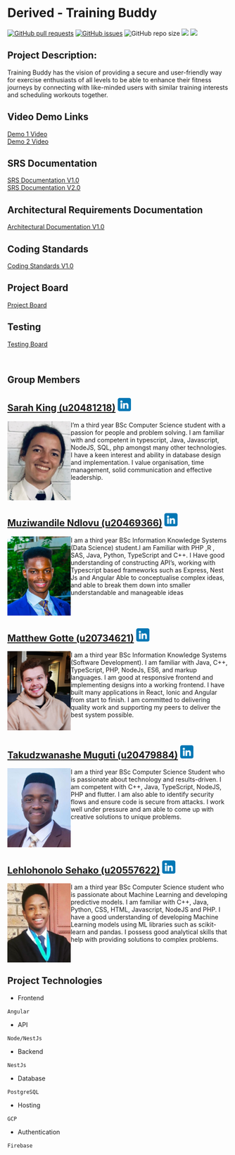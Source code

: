 # Derived - Training Buddy


<a href= "https://github.com/COS301-SE-2022/Training-Buddy/pulls"><img alt="GitHub pull requests" src="https://img.shields.io/github/issues-pr/COS301-SE-2022/Training-Buddy?style=plastic"></a>
<a href = "https://github.com/COS301-SE-2022/Training-Buddy/issues"><img alt="GitHub issues" src="https://img.shields.io/github/issues/COS301-SE-2022/Training-Buddy?style=plastic"></a>
<img alt="GitHub repo size" src="https://img.shields.io/github/repo-size/COS301-SE-2022/Training-Buddy?style=plastic">
<a href="https://github.com/COS301-SE-2022/Training-Buddy/actions/workflows/index.yml"><img src="https://github.com/COS301-SE-2022/Training-Buddy/actions/workflows/index.yml/badge.svg"/></a>
<a href="https://codecov.io/gh/COS301-SE-2022/Training-Buddy"><img src="https://codecov.io/gh/COS301-SE-2022/Training-Buddy/branch/develop/graph/badge.svg?token=9XR7O7FKXM"/></a>


## Project Description:
Training Buddy has the vision of providing a secure and user-friendly way for exercise enthusiasts of all levels to be able to enhance their fitness journeys by connecting with like-minded users with similar training interests and scheduling workouts together.

## Video Demo Links
[Demo 1 Video](https://drive.google.com/file/d/1VgraqJdbI0Ttjr7Imh1lyMxpHckIchIe/view?usp=sharing) <br />
[Demo 2 Video](https://drive.google.com/file/d/1VgraqJdbI0Ttjr7Imh1lyMxpHckIchIe/view?usp=sharing)

## SRS Documentation 
[SRS Documentation V1.0](https://github.com/COS301-SE-2022/Training-Buddy/wiki/SRS-Documentation) <br />
[SRS Documentation V2.0](https://drive.google.com/file/d/1vYGTjTBwJ1_2B4sOtKG0e5vTziMNE-wg/view)

## Architectural Requirements Documentation
[Architectural Documentation V1.0](https://drive.google.com/file/d/1xsvFs1x3hQXYKuIIrjz9z2tl8D2qWe4l/view)

## Coding Standards
[Coding Standards V1.0](https://drive.google.com/file/d/1g6UESbQdgPT59G09W2i9J_fzj0e0kqNq/view)

## Project Board
[Project Board](https://github.com/COS301-SE-2022/Training-Buddy/projects/1)

## Testing 
[Testing Board](https://github.com/COS301-SE-2022/Training-Buddy/wiki/Testing)

<br />

## Group Members

<!-- -------------------------------------------------------------- -->
<!--SARAH-->
## [Sarah King (u20481218)](https://github.com/sarah-a-king) <a href="https://www.linkedin.com/in/sarah-king-030363234/"><img height="30px" src="https://github.com/COS301-SE-2022/Training-Buddy/blob/main/profileimages/linkedin.png"></img></a>
<img src="https://github.com/COS301-SE-2022/Training-Buddy/blob/main/profileimages/Sarah_King.png" alt="Image" align="left" height="180px"/>

I’m a third year BSc Computer Science student with a passion for people and problem solving. I am familiar with and competent in typescript, Java, Javascript, NodeJS, SQL, php amongst many other technologies. I have a keen interest and ability in database design and implementation. I value organisation, time management, solid communication and effective leadership.

<br clear="left"/>

<!--MUZI-->
## [Muziwandile Ndlovu (u20469366)](https://github.com/MuziwandileTNdlovu) <a href="https://www.linkedin.com/in/muziwandile-taboka-ndlovu-b5aab6230/"><img height="30px" src="https://github.com/COS301-SE-2022/Training-Buddy/blob/main/profileimages/linkedin.png"></img></a>
<img src="https://github.com/COS301-SE-2022/Training-Buddy/blob/main/profileimages/Muziwandile_Ndlovu.png" alt="Image" align="left" height="180px"/>

I am a third year BSc Information Knowledge Systems (Data Science) student.I am Familiar with PHP ,R , SAS, Java, Python, TypeScript and C++. I Have good understanding of constructing API’s, working with Typescript based frameworks such as Express, Nest Js and Angular Able to conceptualise complex ideas, and able to break them down into smaller understandable and manageable ideas

<br clear="left"/>

<!--MATTHEW-->
## [Matthew Gotte (u20734621)](https://github.com/MatthewGotte) <a href="https://www.linkedin.com/in/matthew-gotte-ab85531a4/"><img height="30px" src="https://github.com/COS301-SE-2022/Training-Buddy/blob/main/profileimages/linkedin.png"></img></a>
<img src="https://github.com/COS301-SE-2022/Training-Buddy/blob/main/profileimages/Matthew_Gotte.png" alt="Image" align="left" height="180px"/>

I am a third year BSc Information Knowledge Systems (Software Development). I am familiar with Java, C++, TypeScript, PHP, NodeJs, ES6, and markup languages. I am good at responsive frontend and implementing designs into a working frontend. I have built many applications in React, Ionic and Angular from start to finish. I am committed to delivering quality work and supporting my peers to deliver the best system possible.

<br clear="left"/>

<!--TAKU-->
## [Takudzwanashe Muguti (u20479884)](https://github.com/takumuguti) <a href="https://www.linkedin.com/in/takudzwanashe-muguti-987208206/"><img height="30px" src="https://github.com/COS301-SE-2022/Training-Buddy/blob/main/profileimages/linkedin.png"></img></a>
<img src="https://github.com/COS301-SE-2022/Training-Buddy/blob/main/profileimages/Takudzwanashe_Muguti.png" alt="Image" align="left" height="180px"/>

I am a third year BSc Computer Science Student who is passionate about technology and results-driven. I am competent with C++, Java, TypeScript, NodeJS, PHP and flutter. I am also able to identify security flows and ensure code is secure from attacks. I work well under pressure and am able to come up with creative solutions to unique problems.

<br clear="left"/>

<!--HLONI-->
## [Lehlohonolo Sehako (u20557622)](https://github.com/Lehlohonolo-Sehako) <a href="https://www.linkedin.com/in/lehlohonolo-sehako-4378311b6/"><img height="30px" src="https://github.com/COS301-SE-2022/Training-Buddy/blob/main/profileimages/linkedin.png"></img></a>
<img src="https://github.com/COS301-SE-2022/Training-Buddy/blob/main/profileimages/Lehlohonolo_Sehako.png" alt="Image" align="left" height="180px"/>

I am a third year BSc Computer Science student who is passionate about Machine Learning and developing predictive models. I am familiar with C++, Java, Python, CSS, HTML, Javascript, NodeJS and PHP. I have a good understanding of developing Machine Learning models using ML libraries such as scikit-learn and pandas. I possess good analytical skills that help with providing solutions to complex problems.

<br clear="left"/>

## Project Technologies
- Frontend
```
Angular 
```
- API
```
Node/NestJs
```
- Backend
```
NestJs
```
- Database
```
PostgreSQL
```
- Hosting
```
GCP
```
- Authentication
```
Firebase
```

<!-- -------------------------------------------------------------- -->
